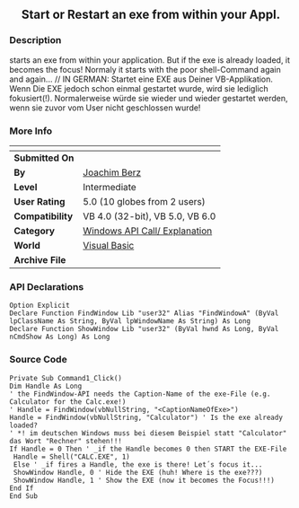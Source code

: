 ﻿<div align="center">

## Start or Restart an exe from within your Appl\.


</div>

### Description

starts an exe from within your application. But if the exe is already loaded, it becomes the focus! Normaly it starts with the poor shell-Command again and again...  //  IN GERMAN: Startet eine EXE aus Deiner VB-Applikation. Wenn Die EXE jedoch schon einmal gestartet wurde, wird sie lediglich fokusiert(!). Normalerweise würde sie wieder und wieder gestartet werden, wenn sie zuvor vom User nicht geschlossen wurde!
 
### More Info
 


<span>             |<span>
---                |---
**Submitted On**   |
**By**             |[Joachim Berz](https://github.com/Planet-Source-Code/PSCIndex/blob/master/ByAuthor/joachim-berz.md)
**Level**          |Intermediate
**User Rating**    |5.0 (10 globes from 2 users)
**Compatibility**  |VB 4\.0 \(32\-bit\), VB 5\.0, VB 6\.0
**Category**       |[Windows API Call/ Explanation](https://github.com/Planet-Source-Code/PSCIndex/blob/master/ByCategory/windows-api-call-explanation__1-39.md)
**World**          |[Visual Basic](https://github.com/Planet-Source-Code/PSCIndex/blob/master/ByWorld/visual-basic.md)
**Archive File**   |[](https://github.com/Planet-Source-Code/joachim-berz-start-or-restart-an-exe-from-within-your-appl__1-6010/archive/master.zip)

### API Declarations

```
Option Explicit
Declare Function FindWindow Lib "user32" Alias "FindWindowA" (ByVal lpClassName As String, ByVal lpWindowName As String) As Long
Declare Function ShowWindow Lib "user32" (ByVal hwnd As Long, ByVal nCmdShow As Long) As Long
```


### Source Code

```
Private Sub Command1_Click()
Dim Handle As Long
' the FindWindow-API needs the Caption-Name of the exe-File (e.g. Calculator for the Calc.exe!)
' Handle = FindWindow(vbNullString, "<CaptionNameOfExe>")
Handle = FindWindow(vbNullString, "Calculator") ' Is the exe already loaded?
' *! im deutschen Windows muss bei diesem Beispiel statt "Calculator" das Wort "Rechner" stehen!!!
If Handle = 0 Then ' _if the Handle becomes 0 then START the EXE-File
 Handle = Shell("CALC.EXE", 1)
 Else ' _if fires a Handle, the exe is there! Let´s focus it...
 ShowWindow Handle, 0 ' Hide the EXE (huh! Where is the exe???)
 ShowWindow Handle, 1 ' Show the EXE (now it becomes the Focus!!!)
End If
End Sub
```


